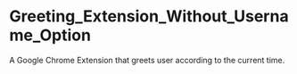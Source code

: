 # Greeting_Extension_Without_Username_Option
A Google Chrome Extension that greets user according to the current time.

